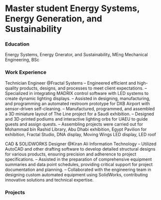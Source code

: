 # Master student Energy Systems, Energy Generation, and Sustainability 

### Education 
Energy Systems, Energy Gnerator, and Sustainability, MEng
Mechanical Engineering, BSc

### Work Experience
Technician Engineer @Fractal Systems 
– Engineered efficient and high-quality products, designs, and processes to meet client expectations.
– Specialized in integrating MADRIX control software with LED systems to create dynamic lighting displays.
– Assisted in designing, manufacturing, and programming an automated restroom prototype for DXB Airport with sensor-driven self-cleaning.
– Manufactured, programmed, and assembled a 3D miniature layout of The Line project for a Saudi exhibition.
– Designed and 3D-printed podiums and interactive lighting orbs for UAEU to guide guests and assign quests.
– Assembling projects were carried out for Mohammad bin Rashid Library, Abu Dhabi exhibition, Egypt Pavilion for exhibition, Fractal Studio, DNA display, Moving Wings LED display, LED roof

CAD & SOLIDWORKS Designer @Kiran Ali Information Technology 
– Utilized AutoCAD and other drafting software to develop detailed structural designs for various products, ensuring precision and adherence to project specifications.
– Assisted in the preparation of comprehensive equipment summaries and data point schedules, providing critical support for project documentation and planning.
– Collaborated with the engineering team in designing custom automated equipment using SolidWorks, contributing innovative solutions and technical expertise.

### Projects 
